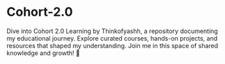 # Cohort-2.0
Dive into Cohort 2.0 Learning by Thinkofyashh, a repository documenting my educational journey. Explore curated courses, hands-on projects, and resources that shaped my understanding. Join me in this space of shared knowledge and growth! 🚀
